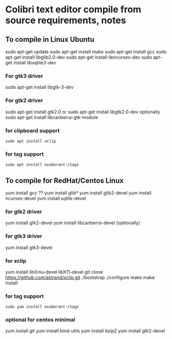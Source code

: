 
# Colibri text editor compile from source requirements, notes

## To compile in Linux Ubuntu
  sudo apt-get update
  sudo apt-get install make
  sudo apt-get install gcc
  sudo apt-get install libglib2.0-dev
  sudo apt-get install libncurses-dev
  sudo apt-get install libsqlite3-dev
### For gtk3 driver
  sudo apt-get install libgtk-3-dev
### For gtk2 driver
  sudo apt-get install gtk2.0
 or
  sudo apt-get install libgtk2.0-dev
optionally
	sudo apt-get install libcanberra-gtk-module
### for clipboard support
	sudo apt install xclip
### for tag support
	sudo apt install exuberant-ctags

## To compile for RedHat/Centos Linux 
  yum install gcc
??  yum install glib*
 yum install glib2-devel
  yum install ncurses-devel
  yum install sqlite-devel
### for gtk2 driver
  yum install gtk2-devel
  yum install libcanberra-devel (optionally)
### for gtk3 driver
  yum install gtk3-devel
### for xclip 
   yum install libXmu-devel libX11-devel
   git clone https://github.com/astrand/xclip.git
	./bootstrap
	./configure
	make
	make install
### for tag support
	sudo yum install exuberant-ctags

### optional for centos minimal
  yum install git
  yum install bind-utils
  yum install bzip2
  yum install gtk2-devel
